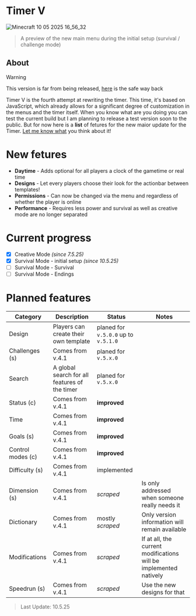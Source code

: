 # Timer V
![Minecraft 10 05 2025 16_56_32](https://github.com/user-attachments/assets/49dd6ae8-c723-4eed-9c06-c4d313ed1ec9)

> A preview of the new main menu during the initial setup (survival / challenge mode)

## About
> [!WARNING]
>  This version is far from being released, [here](https://github.com/TheFelixLive/Timer-Ultimate/tree/main) is the safe way back

Timer V is the fourth attempt at rewriting the timer. This time, it's based on JavaScript, which already allows for a significant degree of customization in the menus and the timer itself.
When you know what are you doing you can test the current build but I am planning to release a test version soon to the public.
But for now here is a **list** of fetures for the new maior update for the Timer. [Let me know what](https://github.com/TheFelixLive/Timer-Ultimate/issues/new?template=feature_request.md) you think about it!

# New fetures
- **Daytime** - Adds optional for all players a clock of the gametime or real time
- **Designs** - Let every players choose their look for the actionbar between templates!
- **Permissions** - Can now be changed via the menu and regardless of whether the player is online
- **Performance** - Requires less power and survival as well as creative mode are no longer separated

# Current progress

- [X] Creative Mode _(since 7.5.25)_
- [X] Survival Mode - initial setup _(since 10.5.25)_
- [ ] Survival Mode - Survival
- [ ] Survival Mode - Endings

# Planned features
| Category | Description | Status | Notes |
|--------|--------|--------|--------|
| Design | Players can create their own template | planed for `v.5.0.0` up to `v.5.1.0` | |
| Challenges (s) | Comes from v.4.1 | planed for `v.5.x.0` | |
| Search | A global search for all features of the timer | planed for `v.5.x.0` | |
| Status (c) | Comes from v.4.1 | **improved** | |
| Time | Comes from v.4.1 | **improved** | |
| Goals (s) | Comes from v.4.1 | **improved** | |
| Control modes (c) | Comes from v.4.1 | **improved** | |
| Difficulty (s) | Comes from v.4.1 | implemented | |
| Dimension (s) | Comes from v.4.1 | _scraped_ | Is only addressed when someone really needs it |
| Dictionary | Comes from v.4.1 | mostly _scraped_ | Only version information will remain available |
| Modifications | Comes from v.4.1 | _scraped_ | If at all, the current modifications will be implemented natively |
| Speedrun (s) | Comes from v.4.1 | _scraped_ | Use the new designs for that  |

> Last Update: 10.5.25
